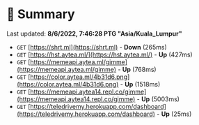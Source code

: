 # 📖 Summary
Last updated: **8/6/2022, 7:46:28 PTG "Asia/Kuala_Lumpur"**

- `GET` [https://shrt.ml](https://shrt.ml) - **Down** (265ms)
- `GET` [https://hst.aytea.ml/](https://hst.aytea.ml/) - **Up** (427ms)
- `GET` [https://memeapi.aytea.ml/gimme](https://memeapi.aytea.ml/gimme) - **Up** (768ms)
- `GET` [https://color.aytea.ml/4b31d6.png](https://color.aytea.ml/4b31d6.png) - **Up** (1518ms)
- `GET` [https://memeapi.aytea14.repl.co/gimme](https://memeapi.aytea14.repl.co/gimme) - **Up** (5003ms)
- `GET` [https://teledrivemy.herokuapp.com/dashboard](https://teledrivemy.herokuapp.com/dashboard) - **Up** (25ms)
